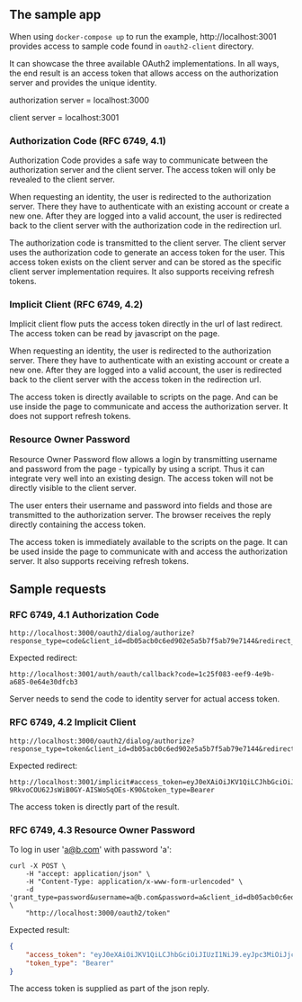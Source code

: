 ## The sample app
When using `docker-compose up` to run the example,
http://localhost:3001 provides access to sample code
found in `oauth2-client` directory.

It can showcase the three available OAuth2 implementations.
In all ways, the end result is an access token that allows
access on the authorization server and provides the unique
identity.

authorization server = localhost:3000

client server = localhost:3001

### Authorization Code (RFC 6749, 4.1)
Authorization Code provides a safe way to communicate between
the authorization server and the client server. The access
token will only be revealed to the client server.

When requesting an identity, the user is redirected to the
authorization server. There they have to authenticate with an
existing account or create a new one. After they are logged
into a valid account, the user is redirected back to the client
server with the authorization code in the redirection url.

The authorization code is transmitted to the client server.
The client server uses the authorization code to generate an
access token for the user. This access token exists on the
client server and can be stored as the specific client server
implementation requires. It also supports receiving refresh
tokens.

### Implicit Client (RFC 6749, 4.2)
Implicit client flow puts the access token directly in the
url of last redirect. The access token can be read by javascript
on the page.

When requesting an identity, the user is redirected to the
authorization server. There they have to authenticate with an
existing account or create a new one. After they are logged
into a valid account, the user is redirected back to the client
server with the access token in the redirection url.

The access token is directly available to scripts on the
page. And can be use inside the page to communicate and access
the authorization server. It does not support refresh tokens.

### Resource Owner Password
Resource Owner Password flow allows a login by transmitting
username and password from the page - typically by using a
script. Thus it can integrate very well into an existing design.
The access token will not be directly visible to the client
server.

The user enters their username and password into fields and
those are transmitted to the authorization server. The browser
receives the reply directly containing the access token.

The access token is immediately available to the scripts on
the page. It can be used inside the page to communicate with
and access the authorization server. It also supports
receiving refresh tokens.


## Sample requests
### RFC 6749, 4.1 Authorization Code
```
http://localhost:3000/oauth2/dialog/authorize?response_type=code&client_id=db05acb0c6ed902e5a5b7f5ab79e7144&redirect_uri=http%3A%2F%2Flocalhost%3A3001%2Fauth%2Foauth%2Fcallback
```

Expected redirect:
```
http://localhost:3001/auth/oauth/callback?code=1c25f083-eef9-4e9b-a685-0e64e30dfcb3
```

Server needs to send the code to identity server for actual access token.

### RFC 6749, 4.2 Implicit Client
```
http://localhost:3000/oauth2/dialog/authorize?response_type=token&client_id=db05acb0c6ed902e5a5b7f5ab79e7144&redirect_uri=http%3A%2F%2Flocalhost%3A3001%2Fimplicit
```

Expected redirect:
```
http://localhost:3001/implicit#access_token=eyJ0eXAiOiJKV1QiLCJhbGciOiJIUzI1NiJ9.eyJpc3MiOiJjcGEiLCJhdWQiOiJjcGEiLCJleHAiOjM2MDAwLCJzdWIiOjIsImNsaSI6MX0.TTn09DPxg-9RkvoCOU62JsWiB0GY-AISWoSqOEs-K90&token_type=Bearer
```

The access token is directly part of the result.

### RFC 6749, 4.3 Resource Owner Password
To log in user 'a@b.com' with password 'a':
```
curl -X POST \
    -H "accept: application/json" \
    -H "Content-Type: application/x-www-form-urlencoded" \
    -d 'grant_type=password&username=a@b.com&password=a&client_id=db05acb0c6ed902e5a5b7f5ab79e7144&client_secret=49b7448061fed2319168eb2449ef3b58226a9c554b3ff0b138abe8ffad98' \
    "http://localhost:3000/oauth2/token"
```
Expected result:
```json
{
    "access_token": "eyJ0eXAiOiJKV1QiLCJhbGciOiJIUzI1NiJ9.eyJpc3MiOiJjcGEiLCJhdWQiOiJjcGEiLCJleHAiOjM2MDAwLCJzdWIiOjIsImNsaSI6MX0.TTn09DPxg-9RkvoCOU62JsWiB0GY-AISWoSqOEs-K90",
    "token_type": "Bearer"
}
```

The access token is supplied as part of the json reply. 
